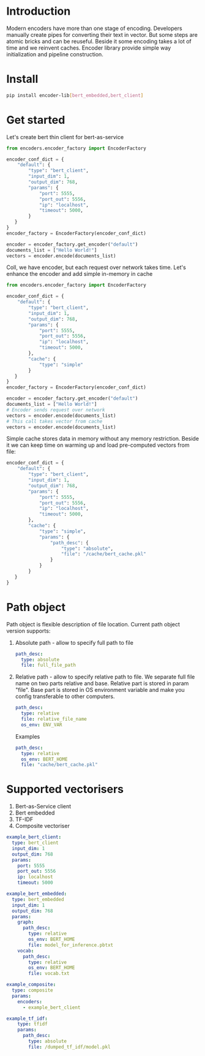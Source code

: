 # Introduction
Modern encoders have more than one stage of encoding. Developers manually create pipes for converting their text in vector.
But some steps are atomic bricks and can be reuseful.
Beside it some encoding takes a lot of time and we reinvent caches.
Encoder library provide simple way initialization and pipeline construction.   

# Install
```bash
pip install encoder-lib[bert_embedded,bert_client]
```

# Get started
Let's create bert thin client for bert-as-service
```python
from encoders.encoder_factory import EncoderFactory

encoder_conf_dict = {
    "default": {
        "type": "bert_client",
        "input_dim": 1,
        "output_dim": 768,
        "params": {
            "port": 5555,
            "port_out": 5556,
            "ip": "localhost",
            "timeout": 5000, 
        }
   }
}
encoder_factory = EncoderFactory(encoder_conf_dict)

encoder = encoder_factory.get_encoder("default")
documents_list = ["Hello World!"]
vectors = encoder.encode(documents_list)
```
Coll, we have encoder, but each request over network takes time. Let's enhance the encoder and add simple in-memory in cache
```python
from encoders.encoder_factory import EncoderFactory

encoder_conf_dict = {
    "default": {
        "type": "bert_client",
        "input_dim": 1,
        "output_dim": 768,
        "params": {
            "port": 5555,
            "port_out": 5556,
            "ip": "localhost",
            "timeout": 5000, 
        },
        "cache": {
            "type": "simple"
        }
   }
}
encoder_factory = EncoderFactory(encoder_conf_dict)

encoder = encoder_factory.get_encoder("default")
documents_list = ["Hello World!"]
# Encoder sends request over network
vectors = encoder.encode(documents_list)
# This call takes vector from cache 
vectors = encoder.encode(documents_list)
```
Simple cache stores data in memory without any memory restriction.
Beside it we can keep time on warming up and load pre-computed vectors from file:
```python
encoder_conf_dict = {
    "default": {
        "type": "bert_client",
        "input_dim": 1,
        "output_dim": 768,
        "params": {
            "port": 5555,
            "port_out": 5556,
            "ip": "localhost",
            "timeout": 5000, 
        },
        "cache": {
            "type": "simple",
            "params": {
                "path_desc": {
                    "type": "absolute",
                    "file": "/cache/bert_cache.pkl"
                }
            }
        }
   }
}
```

# Path object
Path object is flexible description of file location. Current path object version supports:
1. Absolute path - allow to specify full path to file
     ```yaml
     path_desc:
       type: absolute
       file: full_file_path
    ```

1. Relative path - allow to specify relative path to file. 
    We separate full file name on two parts relative and base. Relative part is stored in param "file".
    Base part is stored in OS environment variable and make you config transferable to other computers.
     ```yaml
     path_desc:
       type: relative
       file: relative_file_name
       os_env: ENV_VAR
    ```
    
    Examples
    ```yaml
    path_desc:
      type: relative
      os_env: BERT_HOME
      file: "cache/bert_cache.pkl"
    ```
   
# Supported vectorisers

1. Bert-as-Service client
1. Bert embedded
1. TF-IDF
1. Composite vectoriser

```yaml
example_bert_client:
  type: bert_client
  input_dim: 1
  output_dim: 768
  params:
    port: 5555
    port_out: 5556
    ip: localhost
    timeout: 5000

example_bert_embedded:
  type: bert_embedded
  input_dim: 1
  output_dim: 768
  params:
    graph:
      path_desc:
        type: relative
        os_env: BERT_HOME
        file: model_for_inference.pbtxt
    vocab:
      path_desc:
        type: relative
        os_env: BERT_HOME
        file: vocab.txt

example_composite:
  type: composite
  params:
    encoders:
      - example_bert_client

example_tf_idf:
    type: tfidf
    params:
      path_desc:
        type: absolute
        file: /dumped_tf_idf/model.pkl
     
```
